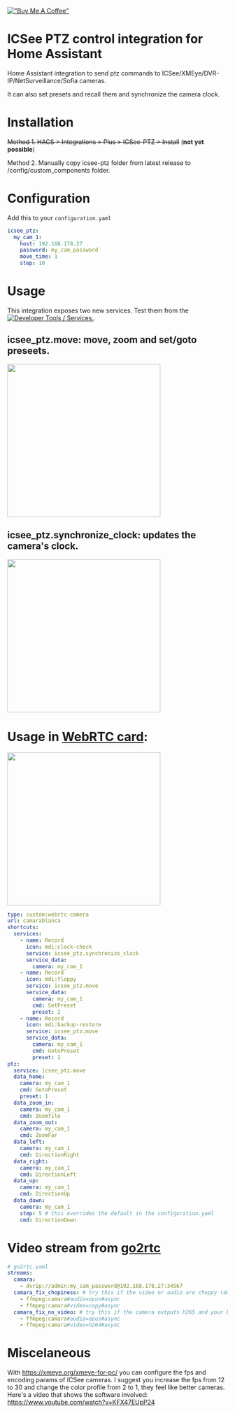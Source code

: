 [!["Buy Me A Coffee"](https://www.buymeacoffee.com/assets/img/custom_images/orange_img.png)](https://www.buymeacoffee.com/dbuezas)

# ICSee PTZ control integration for Home Assistant

Home Assistant integration to send ptz commands to ICSee/XMEye/DVR-IP/NetSurveillance/Sofia cameras.

It can also set presets and recall them and synchronize the camera clock.

# Installation

~~Method 1. HACS > Integrations > Plus > ICSee-PTZ > Install~~ (**not yet possible**)

Method 2. Manually copy icsee-ptz folder from latest release to /config/custom_components folder.

# Configuration

Add this to your `configuration.yaml`

```yaml
icsee_ptz:
  my_cam_1:
    host: 192.168.178.27
    password: my_cam_password
    move_time: 1
    step: 10
```

# Usage

This integration exposes two new services. Test them from the [![Developer Tools / Services.](https://my.home-assistant.io/badges/developer_services.svg)](https://my.home-assistant.io/redirect/developer_services/).

## icsee_ptz.move: move, zoom and set/goto preseets.

<img src="https://github.com/dbuezas/icsee-ptz/assets/777196/14ec2cb6-ef39-4249-aa63-e7044a2d6221"  width="350">

## icsee_ptz.synchronize_clock: updates the camera's clock.

<img src="https://github.com/dbuezas/icsee-ptz/assets/777196/ec114a00-8b78-4a3c-82cb-27807266be49"  width="350">

# Usage in [WebRTC card](https://github.com/AlexxIT/WebRTC):

<img src="https://github.com/dbuezas/icsee-ptz/assets/777196/36674140-11bf-438c-ba68-159a9d422158"  width="350">

```yaml
type: custom:webrtc-camera
url: camarablanca
shortcuts:
  services:
    - name: Record
      icon: mdi:clock-check
      service: icsee_ptz.synchronize_clock
      service_data:
        camera: my_cam_1
    - name: Record
      icon: mdi:floppy
      service: icsee_ptz.move
      service_data:
        camera: my_cam_1
        cmd: SetPreset
        preset: 2
    - name: Record
      icon: mdi:backup-restore
      service: icsee_ptz.move
      service_data:
        camera: my_cam_1
        cmd: GotoPreset
        preset: 2
ptz:
  service: icsee_ptz.move
  data_home:
    camera: my_cam_1
    cmd: GotoPreset
    preset: 1
  data_zoom_in:
    camera: my_cam_1
    cmd: ZoomTile
  data_zoom_out:
    camera: my_cam_1
    cmd: ZoomFar
  data_left:
    camera: my_cam_1
    cmd: DirectionRight
  data_right:
    camera: my_cam_1
    cmd: DirectionLeft
  data_up:
    camera: my_cam_1
    cmd: DirectionUp
  data_down:
    camera: my_cam_1
    step: 5 # this overrides the default in the configuration.yaml
    cmd: DirectionDown
```

# Video stream from [go2rtc](https://github.com/AlexxIT/go2rtc)

```yaml
# go2rtc.yaml
streams:
  camara:
    - dvrip://admin:my_cam_password@192.168.178.27:34567
  camara_fix_chopiness: # try this if the video or audio are choppy (don't remove the one above)
    - ffmpeg:camara#audio=opus#async
    - ffmpeg:camara#video=copy#async
  camara_fix_no_video: # try this if the camera outputs h265 and your browser doesn't show video
    - ffmpeg:camara#audio=opus#async
    - ffmpeg:camara#video=h264#async
```

# Miscelaneous

With https://xmeye.org/xmeye-for-pc/ you can configure the fps and encoding params of ICSee cameras. I suggest you increase the fps from 12 to 30 and change the color profile from 2 to 1, they feel like better cameras.
Here's a video that shows the software involved: https://www.youtube.com/watch?v=KFX47EUpP24
